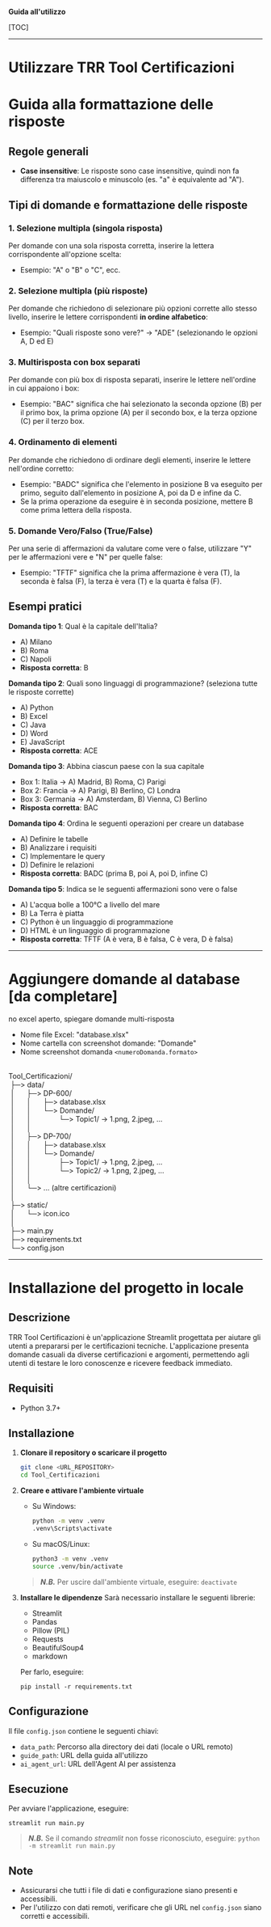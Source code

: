 **Guida all'utilizzo**

[TOC]

-----


# Utilizzare TRR Tool Certificazioni
# Guida alla formattazione delle risposte

## Regole generali
- **Case insensitive**: Le risposte sono case insensitive, quindi non fa differenza tra maiuscolo e minuscolo (es. "a" è equivalente ad "A").

## Tipi di domande e formattazione delle risposte

### 1. Selezione multipla (singola risposta)
Per domande con una sola risposta corretta, inserire la lettera corrispondente all'opzione scelta:
- Esempio: "A" o "B" o "C", ecc.

### 2. Selezione multipla (più risposte)
Per domande che richiedono di selezionare più opzioni corrette allo stesso livello, inserire le lettere corrispondenti **in ordine alfabetico**:
- Esempio: "Quali risposte sono vere?" → "ADE" (selezionando le opzioni A, D ed E)

### 3. Multirisposta con box separati
Per domande con più box di risposta separati, inserire le lettere nell'ordine in cui appaiono i box:
- Esempio: "BAC" significa che hai selezionato la seconda opzione (B) per il primo box, la prima opzione (A) per il secondo box, e la terza opzione (C) per il terzo box.

### 4. Ordinamento di elementi
Per domande che richiedono di ordinare degli elementi, inserire le lettere nell'ordine corretto:
- Esempio: "BADC" significa che l'elemento in posizione B va eseguito per primo, seguito dall'elemento in posizione A, poi da D e infine da C.
- Se la prima operazione da eseguire è in seconda posizione, mettere B come prima lettera della risposta.

### 5. Domande Vero/Falso (True/False)
Per una serie di affermazioni da valutare come vere o false, utilizzare "Y" per le affermazioni vere e "N" per quelle false:
- Esempio: "TFTF" significa che la prima affermazione è vera (T), la seconda è falsa (F), la terza è vera (T) e la quarta è falsa (F).

## Esempi pratici

**Domanda tipo 1**: Qual è la capitale dell'Italia?
- A) Milano
- B) Roma
- C) Napoli
- **Risposta corretta**: B

**Domanda tipo 2**: Quali sono linguaggi di programmazione? (seleziona tutte le risposte corrette)
- A) Python
- B) Excel
- C) Java
- D) Word
- E) JavaScript
- **Risposta corretta**: ACE

**Domanda tipo 3**: Abbina ciascun paese con la sua capitale
- Box 1: Italia → A) Madrid, B) Roma, C) Parigi
- Box 2: Francia → A) Parigi, B) Berlino, C) Londra
- Box 3: Germania → A) Amsterdam, B) Vienna, C) Berlino
- **Risposta corretta**: BAC

**Domanda tipo 4**: Ordina le seguenti operazioni per creare un database
- A) Definire le tabelle
- B) Analizzare i requisiti
- C) Implementare le query
- D) Definire le relazioni
- **Risposta corretta**: BADC (prima B, poi A, poi D, infine C)

**Domanda tipo 5**: Indica se le seguenti affermazioni sono vere o false
- A) L'acqua bolle a 100°C a livello del mare
- B) La Terra è piatta
- C) Python è un linguaggio di programmazione
- D) HTML è un linguaggio di programmazione
- **Risposta corretta**: TFTF (A è vera, B è falsa, C è vera, D è falsa)

-----


# Aggiungere domande al database [da completare]
no excel aperto, spiegare domande multi-risposta

- Nome file Excel: "database.xlsx"
- Nome cartella con screenshot domande: "Domande"
- Nome screenshot domanda ```<numeroDomanda.formato>```

<div style="white-space: pre-wrap;">
Tool_Certificazioni/
 ├─> data/
 │      ├─> DP-600/
 │      │      ├─> database.xlsx
 │      │      └─> Domande/
 │      │              └─> Topic1/ → 1.png, 2.jpeg, ...
 │      │
 │      ├─> DP-700/
 │      │      ├─> database.xlsx
 │      │      └─> Domande/
 │      │              ├─> Topic1/ → 1.png, 2.jpeg, ...
 │      │              └─> Topic2/ → 1.png, 2.jpeg, ...
 │      │
 │      └─> ... (altre certificazioni)
 │
 ├─> static/
 │      └─> icon.ico
 │
 ├─> main.py
 ├─> requirements.txt
 └─> config.json
</div>

-----


# Installazione del progetto in locale

## Descrizione
TRR Tool Certificazioni è un'applicazione Streamlit progettata per aiutare gli utenti a prepararsi per le certificazioni tecniche. L'applicazione presenta domande casuali da diverse certificazioni e argomenti, permettendo agli utenti di testare le loro conoscenze e ricevere feedback immediato.


## Requisiti
- Python 3.7+


## Installazione

1. **Clonare il repository o scaricare il progetto**
   ```sh
   git clone <URL_REPOSITORY>
   cd Tool_Certificazioni
   ```

2. **Creare e attivare l'ambiente virtuale**
   - Su Windows:
     ```sh
     python -m venv .venv
     .venv\Scripts\activate
     ```
   - Su macOS/Linux:
     ```sh
     python3 -m venv .venv
     source .venv/bin/activate
     ```

    > **_N.B._** Per uscire dall'ambiente virtuale, eseguire:
        ```
        deactivate
        ```

3. **Installare le dipendenze**
    Sarà necessario installare le seguenti librerie:
    - Streamlit
    - Pandas
    - Pillow (PIL)
    - Requests
    - BeautifulSoup4
    - markdown

    Per farlo, eseguire:
   ```
   pip install -r requirements.txt
   ```

## Configurazione
Il file `config.json` contiene le seguenti chiavi:
- `data_path`: Percorso alla directory dei dati (locale o URL remoto)
- `guide_path`: URL della guida all'utilizzo
- `ai_agent_url`: URL dell'Agent AI per assistenza


## Esecuzione
Per avviare l'applicazione, eseguire:
```
streamlit run main.py
```
> **_N.B._** Se il comando _streamlit_ non fosse riconosciuto, eseguire:
        ```
        python -m streamlit run main.py
        ```


## Note
- Assicurarsi che tutti i file di dati e configurazione siano presenti e accessibili.
- Per l'utilizzo con dati remoti, verificare che gli URL nel `config.json` siano corretti e accessibili.
